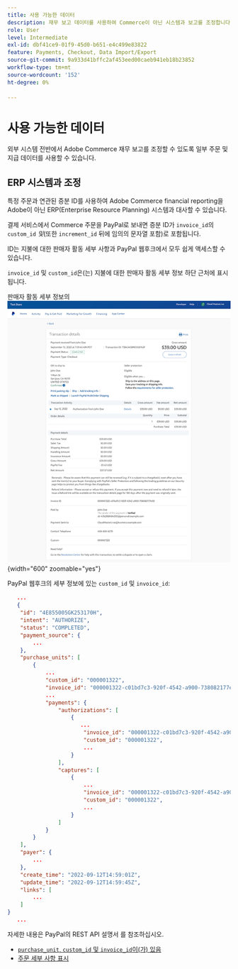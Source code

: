 ```yaml
---
title: 사용 가능한 데이터
description: 재무 보고 데이터를 사용하여 Commerce이 아닌 시스템과 보고를 조정합니다.
role: User
level: Intermediate
exl-id: dbf41ce9-01f9-45d0-b651-e4c499e83822
feature: Payments, Checkout, Data Import/Export
source-git-commit: 9a933d41bffc2af453eed00caeb941eb18b23852
workflow-type: tm+mt
source-wordcount: '152'
ht-degree: 0%

---
```


# 사용 가능한 데이터

외부 시스템 전반에서 Adobe Commerce 재무 보고를 조정할 수 있도록 일부 주문 및 지급 데이터를 사용할 수 있습니다.

## ERP 시스템과 조정

특정 주문과 연관된 증분 ID를 사용하여 Adobe Commerce financial reporting을 Adobe이 아닌 ERP(Enterprise Resource Planning) 시스템과 대사할 수 있습니다.

결제 서비스에서 Commerce 주문을 PayPal로 보내면 증분 ID가 `invoice_id`의 `custom_id` _및_(또한 `increment_id` 뒤에 임의의 문자열 포함)로 포함됩니다.

ID는 지불에 대한 판매자 활동 세부 사항과 PayPal 웹후크에서 모두 쉽게 액세스할 수 있습니다.

`invoice_id` 및 `custom_id`은(는) 지불에 대한 판매자 활동 세부 정보 하단 근처에 표시됩니다.

판매자 활동 세부 정보의 ![`custom_id`](assets/merchant-activity-ids.png){width="600" zoomable="yes"}

PayPal 웹후크의 세부 정보에 있는 `custom_id` 및 `invoice_id`:

```json
   ...
   {
    "id": "4E855005GK253170H",
    "intent": "AUTHORIZE",
    "status": "COMPLETED",
    "payment_source": {
        ...
    },
    "purchase_units": [
        {
            ...
            "custom_id": "000001322",
            "invoice_id": "000001322-c01bd7c3-920f-4542-a900-738082177e92",
            ...
            "payments": {
                "authorizations": [
                    {
                       ...
                        "invoice_id": "000001322-c01bd7c3-920f-4542-a900-738082177e92",
                        "custom_id": "000001322",
                        ...
                    }
                ],
                "captures": [
                    {
                        ...
                        "invoice_id": "000001322-c01bd7c3-920f-4542-a900-738082177e92",
                        "custom_id": "000001322",
                        ...
                    }
                ]
            }
        }
    ],
    "payer": {
        ...
    },
    "create_time": "2022-09-12T14:59:01Z",
    "update_time": "2022-09-12T14:59:45Z",
    "links": [
        ...
    ]
}
   ...
```

자세한 내용은 PayPal의 REST API 설명서 를 참조하십시오.

* [`purchase_unit`, `custom_id` 및 `invoice_id`이(가) 있음](https://developer.paypal.com/docs/api/orders/v2/#definition-purchase_unit)
* [주문 세부 사항 표시](https://developer.paypal.com/docs/api/orders/v2/#orders_get)
